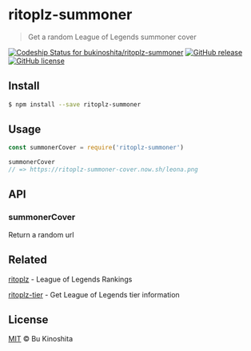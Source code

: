 # ritoplz-summoner
> Get a random League of Legends summoner cover

[![Codeship Status for bukinoshita/ritoplz-summoner](https://app.codeship.com/projects/860225d0-b1b7-0134-1b43-1a4c0cdb2aa0/status?branch=master)](https://app.codeship.com/projects/193265)
[![GitHub release](https://img.shields.io/github/release/bukinoshita/ritoplz-summoner.svg)](https://www.npmjs.com/package/ritoplz-summoner)
[![GitHub license](https://img.shields.io/badge/license-MIT-blue.svg)](https://raw.githubusercontent.com/bukinoshita/ritoplz-summoner/master/LICENSE)

## Install

```bash
$ npm install --save ritoplz-summoner
```

## Usage

```js
const summonerCover = require('ritoplz-summoner')

summonerCover
// => https://ritoplz-summoner-cover.now.sh/leona.png
```

## API

### summonerCover

Return a random url

## Related

[ritoplz](https://github.com/ritoplz/ritoplz) - League of Legends Rankings

[ritoplz-tier](https://github.com/bukinoshita/ritoplz-tier) - Get League of Legends tier information

## License

[MIT](https://raw.githubusercontent.com/bukinoshita/ritoplz-summoner/master/LICENSE) &copy; Bu Kinoshita
